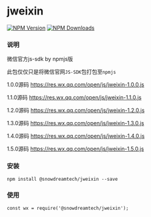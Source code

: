 # jweixin
[![NPM Version][npm-image]][npm-url]
[![NPM Downloads][downloads-image]][downloads-url]


### 说明
微信官方js-sdk by npmjs版

此包仅仅只是将微信官网`JS-SDK`包打包至`npmjs`

1.0.0源码 https://res.wx.qq.com/open/js/jweixin-1.0.0.js

1.1.0源码 https://res.wx.qq.com/open/js/jweixin-1.1.0.js

1.2.0源码 https://res.wx.qq.com/open/js/jweixin-1.2.0.js

1.3.0源码 https://res.wx.qq.com/open/js/jweixin-1.3.0.js

1.4.0源码 https://res.wx.qq.com/open/js/jweixin-1.4.0.js

1.5.0源码 https://res.wx.qq.com/open/js/jweixin-1.5.0.js

### 安装
```
npm install @snowdreamtech/jweixin --save
```

### 使用
```
const wx = require('@snowdreamtech/jweixin');
```


[npm-image]: https://img.shields.io/npm/v/@snowdreamtech/jweixin.svg
[npm-url]: https://www.npmjs.com/package/@snowdreamtech/jweixin
[downloads-image]: https://img.shields.io/npm/dw/@snowdreamtech/jweixin.svg
[downloads-url]: https://www.npmjs.com/package/@snowdreamtech/jweixin